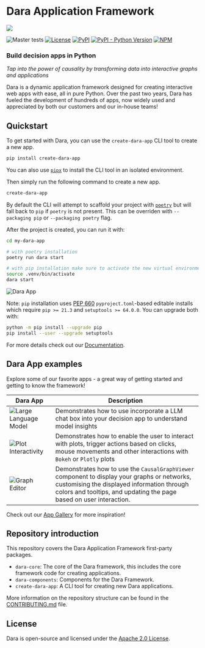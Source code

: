 # Dara Application Framework

<img src="https://github.com/causalens/dara/blob/v1.10.7-alpha.0/img/dara_light.svg?raw=true">

![Master tests](https://github.com/causalens/dara/actions/workflows/tests.yml/badge.svg?branch=master)
[![License](https://img.shields.io/badge/License-Apache_2.0-blue.svg)](https://www.apache.org/licenses/LICENSE-2.0)
[![PyPI](https://img.shields.io/pypi/v/dara-core.svg?color=dark-green)](https://pypi.org/project/dara-core/)
[![PyPI - Python Version](https://img.shields.io/pypi/pyversions/dara-core.svg?color=dark-green)](https://pypi.org/project/dara-core/)
[![NPM](https://img.shields.io/npm/v/@darajs/components.svg?color=dark-green)](https://www.npmjs.com/package/@darajs/components)

### Build decision apps in Python

_Tap into the power of causality by transforming data into interactive graphs and applications_

Dara is a dynamic application framework designed for creating interactive web apps with ease, all in pure Python. Over the past two years, Dara has fueled the development of hundreds of apps, now widely used and appreciated by both our customers and our in-house teams!

## Quickstart

To get started with Dara, you can use the `create-dara-app` CLI tool to create a new app.

```bash
pip install create-dara-app
```

You can also use [`pipx`](https://pypa.github.io/pipx/) to install the CLI tool in an isolated environment.

Then simply run the following command to create a new app.

```bash
create-dara-app
```

By default the CLI will attempt to scaffold your project with [`poetry`](https://python-poetry.org/) but will fall back to `pip` if `poetry` is not present. This can be overriden with `--packaging pip` or `--packaging poetry` flag.

After the project is created, you can run it with:

```bash
cd my-dara-app

# with poetry installation
poetry run dara start

# with pip installation make sure to activate the new virtual environment
source .venv/bin/activate
dara start
```

![Dara App](https://github.com/causalens/dara/blob/v1.10.7-alpha.0/img/components_gallery.png?raw=true)

Note: `pip` installation uses [PEP 660](https://peps.python.org/pep-0660/) `pyproject.toml`-based editable installs which require `pip >= 21.3` and `setuptools >= 64.0.0`. You can upgrade both with:

```bash
python -m pip install --upgrade pip
pip install --user --upgrade setuptools
```

For more details check out our [Documentation](https://dara.causalens.com/docs/category/build-dara-apps).

## Dara App examples

Explore some of our favorite apps - a great way of getting started and getting to know the framework!

| Dara App                                                                                                 | Description                                                                                                                                                                                                       |
| -------------------------------------------------------------------------------------------------------- | ----------------------------------------------------------------------------------------------------------------------------------------------------------------------------------------------------------------- |
| ![Large Language Model](https://github.com/causalens/dara/blob/v1.10.7-alpha.0/img/llm.png?raw=true)              | Demonstrates how to use incorporate a LLM chat box into your decision app to understand model insights                                                                                                            |
| ![Plot Interactivity](https://github.com/causalens/dara/blob/v1.10.7-alpha.0/img/plot_interactivity.png?raw=true) | Demonstrates how to enable the user to interact with plots, trigger actions based on clicks, mouse movements and other interactions with `Bokeh` or `Plotly` plots                                                |
| ![Graph Editor](https://github.com/causalens/dara/blob/v1.10.7-alpha.0/img/graph_viewer.png?raw=true)             | Demonstrates how to use the `CausalGraphViewer` component to display your graphs or networks, customising the displayed information through colors and tooltips, and updating the page based on user interaction. |

Check out our [App Gallery](https://dara.causalens.com/gallery) for more inspiration!

## Repository introduction

This repository covers the Dara Application Framework first-party packages.

- `dara-core`: The core of the Dara framework, this includes the core framework code for creating applications.
- `dara-components`: Components for the Dara Framework.
- `create-dara-app`: A CLI tool for creating new Dara applications.

More information on the repository structure can be found in the [CONTRIBUTING.md](https://github.com/causalens/dara/blob/v1.10.7-alpha.0/CONTRIBUTING.md) file.

## License

Dara is open-source and licensed under the [Apache 2.0 License](https://github.com/causalens/dara/blob/v1.10.7-alpha.0/LICENSE).
